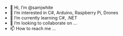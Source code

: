 - 👋 Hi, I’m @samjwhite
- 👀 I’m interested in C#, Arduino, Raspberry Pi, Drones
- 🌱 I’m currently learning C#, .NET
- 💞️ I’m looking to collaborate on ...
- 📫 How to reach me ... 

<!---
samjwhite/samjwhite is a ✨ special ✨ repository because its `README.md` (this file) appears on your GitHub profile.
You can click the Preview link to take a look at your changes.
--->
